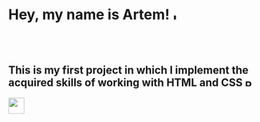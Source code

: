 <h1 >Hey, my name is Artem! <img src="https://raw.githubusercontent.com/Tarikul-Islam-Anik/Animated-Fluent-Emojis/master/Emojis/Hand%20gestures/Hand%20with%20Fingers%20Splayed.png" alt="Hand with Fingers Splayed" width="14" height="14" /></h1><br><br>
<h2>This is my first project in which I implement the acquired skills of working with <b>HTML</b> and <b>CSS</b> <img src="https://raw.githubusercontent.com/Tarikul-Islam-Anik/Animated-Fluent-Emojis/master/Emojis/Activities/Party%20Popper.png" alt="Party Popper" width="14" height="14" /></h2>
<img src="https://github.com/blackcater/blackcater/raw/main/images/Hi.gif" height="32"/></h2>
